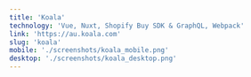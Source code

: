 ```yaml
---
title: 'Koala'
technology: 'Vue, Nuxt, Shopify Buy SDK & GraphQL, Webpack'
link: 'https://au.koala.com'
slug: 'koala'
mobile: './screenshots/koala_mobile.png'
desktop: './screenshots/koala_desktop.png'
---
```

